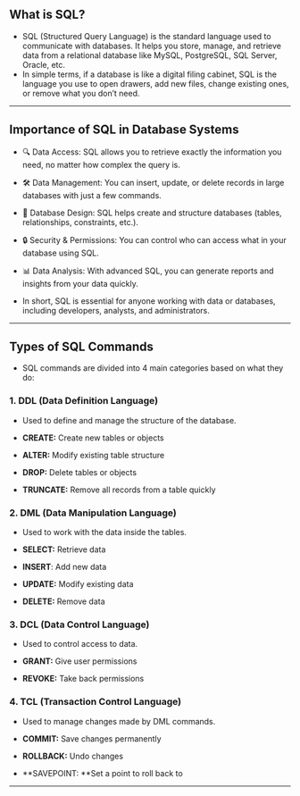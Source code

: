 ## **What is SQL?**
- SQL (Structured Query Language) is the standard language used to communicate with databases. It helps you store, manage, and retrieve data from a relational database like MySQL, PostgreSQL, SQL Server, Oracle, etc.
- In simple terms, if a database is like a digital filing cabinet, SQL is the language you use to open drawers, add new files, change existing ones, or remove what you don’t need.
---
## **Importance of SQL in Database Systems**
- 🔍 Data Access: SQL allows you to retrieve exactly the information you need, no matter how complex the query is.

- 🛠️ Data Management: You can insert, update, or delete records in large databases with just a few commands.

- 🧱 Database Design: SQL helps create and structure databases (tables, relationships, constraints, etc.).

- 🔒 Security & Permissions: You can control who can access what in your database using SQL.

- 📊 Data Analysis: With advanced SQL, you can generate reports and insights from your data quickly.

- In short, SQL is essential for anyone working with data or databases, including developers, analysts, and administrators.

---
## **Types of SQL Commands**
- SQL commands are divided into 4 main categories based on what they do:

### **1. DDL (Data Definition Language)**
- Used to define and manage the structure of the database.

- **CREATE:** Create new tables or objects

- **ALTER:** Modify existing table structure

- **DROP:** Delete tables or objects

- **TRUNCATE:** Remove all records from a table quickly

### **2. DML (Data Manipulation Language)**
- Used to work with the data inside the tables.

- **SELECT:** Retrieve data

- **INSERT**: Add new data

- **UPDATE:** Modify existing data

- **DELETE:** Remove data

### **3. DCL (Data Control Language)**
- Used to control access to data.

- **GRANT:** Give user permissions

- **REVOKE:** Take back permissions

### **4. TCL (Transaction Control Language)**
- Used to manage changes made by DML commands.

- **COMMIT:** Save changes permanently

- **ROLLBACK:** Undo changes

- **SAVEPOINT: **Set a point to roll back to
---
